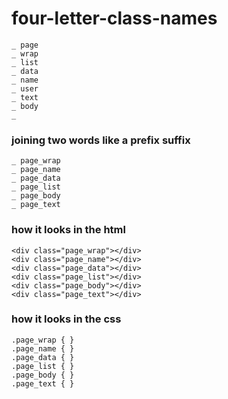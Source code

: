 # four-letter-class-names

```
_ page
_ wrap
_ list
_ data
_ name
_ user
_ text
_ body
_ 
```

### joining two words like a prefix suffix 

```
_ page_wrap
_ page_name
_ page_data
_ page_list
_ page_body
_ page_text
```

### how it looks in the html 

```
<div class="page_wrap"></div>
<div class="page_name"></div>
<div class="page_data"></div>
<div class="page_list"></div>
<div class="page_body"></div>
<div class="page_text"></div>
```

### how it looks in the css 

```
.page_wrap { }
.page_name { }
.page_data { }
.page_list { }
.page_body { }
.page_text { }
```

